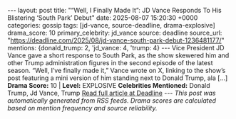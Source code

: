 --- layout: post title: "“Well, I Finally Made It”: JD Vance Responds To His Blistering ‘South Park’ Debut" date: 2025-08-07 15:20:30 +0000 categories: gossip tags: [jd-vance, source-deadline, drama-explosive] drama_score: 10 primary_celebrity: jd_vance source: deadline source_url: "https://deadline.com/2025/08/jd-vance-south-park-debut-1236481177/" mentions: {donald_trump: 2, 'jd_vance: 4, 'trump: 4} --- Vice President JD Vance gave a short response to South Park, as the show skewered him and other Trump administration figures in the second episode of the latest season. “Well, I’ve finally made it,” Vance wrote on X, linking to the show’s post featuring a mini version of him standing next to Donald Trump, ala […] **Drama Score:** 10 | **Level:** EXPLOSIVE **Celebrities Mentioned:** Donald Trump, Jd Vance, Trump [Read full article at Deadline](https://deadline.com/2025/08/jd-vance-south-park-debut-1236481177/) --- *This post was automatically generated from RSS feeds. Drama scores are calculated based on mention frequency and source reliability.*